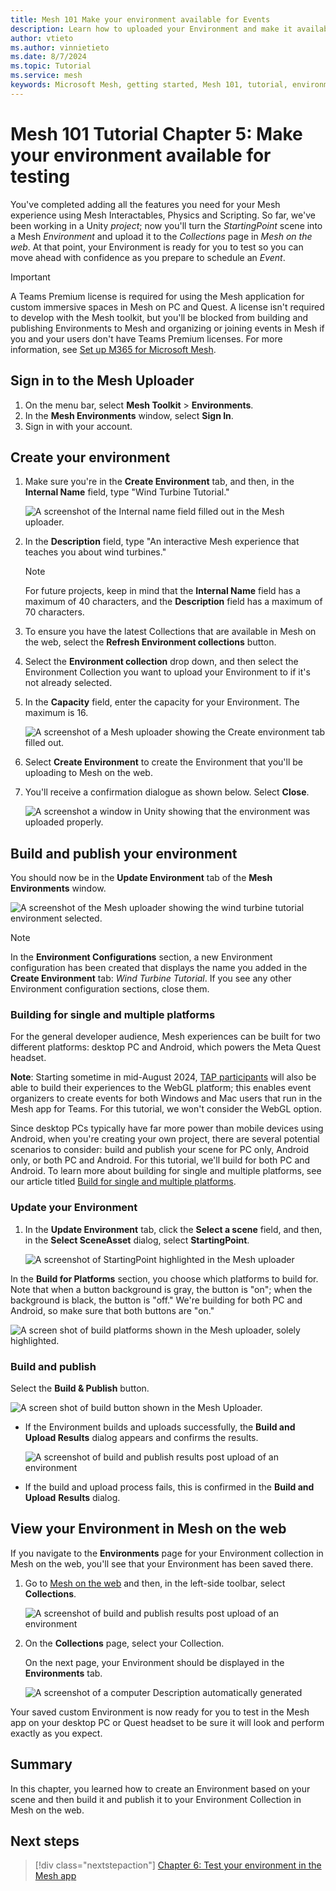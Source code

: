 ```yaml
---
title: Mesh 101 Make your environment available for Events
description: Learn how to uploaded your Environment and make it available for Event.
author: vtieto
ms.author: vinnietieto
ms.date: 8/7/2024
ms.topic: Tutorial
ms.service: mesh
keywords: Microsoft Mesh, getting started, Mesh 101, tutorial, environment, M365, Mesh Portal, uploader, uploading, Mesh on the web
---
```


# Mesh 101 Tutorial Chapter 5: Make your environment available for testing

You've completed adding all the features you need for your Mesh experience using Mesh Interactables, Physics and Scripting. So far, we've been working in a Unity *project*; now you'll turn the *StartingPoint* scene into a Mesh *Environment* and upload it to the *Collections* page in *Mesh on the web*. At that point, your Environment is ready for you to test so you can move ahead with confidence as you prepare to schedule an *Event*.

> [!IMPORTANT]
> A Teams Premium license is required for using the Mesh application for custom immersive spaces in Mesh on PC and Quest. A license isn't required to develop with the Mesh toolkit, but you'll be blocked from building and publishing Environments to Mesh and organizing or joining events in Mesh if you and your users don't have Teams Premium licenses. For more information, see [Set up M365 for Microsoft Mesh](../../../Setup/Content/setup-m365-mesh.md).

## Sign in to the Mesh Uploader

1. On the menu bar, select **Mesh Toolkit** > **Environments**.
1. In the **Mesh Environments** window, select **Sign In**.
1. Sign in with your account.

## Create your environment

1. Make sure you're in the **Create Environment** tab, and then, in
    the **Internal Name** field, type "Wind Turbine Tutorial."

    ![A screenshot of the Internal name field filled out in the Mesh uploader.](../../../media/sample-mesh-101/037-upload-create.png)

2. In the **Description** field, type "An interactive Mesh experience
    that teaches you about wind turbines."

    > [!NOTE]
    > For future projects, keep in mind that the **Internal Name** field has a maximum of 40 characters, and the **Description** field has a maximum of 70 characters.

3. To ensure you have the latest Collections that are available in Mesh on the web, select the **Refresh Environment collections** button.

4. Select the **Environment collection** drop down, and then select the Environment Collection you
    want to upload your Environment to if it's not already selected.

5. In the **Capacity** field, enter the capacity for your Environment.
    The maximum is 16.

    ![A screenshot of a Mesh uploader showing the Create environment tab filled out.](../../../media/sample-mesh-101/038-upload-capacity-logo.png)

6. Select **Create Environment** to create the Environment that you'll be
    uploading to Mesh on the web.

7. You'll receive a confirmation dialogue as shown below. Select
    **Close**.

    ![A screenshot a window in Unity showing that the environment was uploaded properly.](../../../media/sample-mesh-101/039-create-results.png)

## Build and publish your environment

You should now be in the **Update Environment** tab of the **Mesh
Environments** window.

![A screenshot of the Mesh uploader showing the wind turbine tutorial environment selected.](../../../media/sample-mesh-101/040-upload-update-logo.png)

> [!NOTE]
> In the **Environment Configurations** section, a new Environment configuration has been created that displays the name you  added in the **Create Environment** tab: *Wind Turbine Tutorial*. If you see any other Environment configuration sections, close them.

### Building for single and multiple platforms

For the general developer audience, Mesh experiences can be built for two different platforms: desktop PC and Android, which powers the Meta Quest headset. 

**Note**: Starting sometime in mid-August 2024, [TAP participants](../../mesh-tap-participants.md) will also be able to build their experiences to the WebGL platform; this enables event organizers to create events for both Windows and Mac users that run in the Mesh app for Teams. For this tutorial, we won't consider the WebGL option.

Since desktop PCs typically have far more power than mobile devices using Android, when you're creating your own project, there are several potential scenarios to consider: build and publish your scene for PC only, Android only, or both PC and Android. For this tutorial, we'll build for both PC and Android. To learn more about building for single and multiple platforms, see our article titled [Build for single and multiple platforms](../../build-your-basic-environment/build-for-single-and-multiple-platforms.md).

### Update your Environment

1. In the **Update Environment** tab, click the **Select a scene**
    field, and then, in the **Select SceneAsset** dialog, select
    **StartingPoint**.

    ![A screenshot of StartingPoint highlighted in the Mesh uploader](../../../media/sample-mesh-101/456-select-scene-logo.png)

In the **Build for Platforms** section, you choose which platforms to
build for. Note that when a button background is gray, the button is
"on"; when the background is black, the button is "off." We're building
for both PC and Android, so make sure that both buttons are "on."

![A screen shot of build platforms shown in the Mesh uploader, solely highlighted.](../../../media/sample-mesh-101/511-build-for-both-platforms.png)

### Build and publish

Select the **Build & Publish** button.

![A screen shot of build button shown in the Mesh Uploader.](../../../media/sample-mesh-101/512-build-and-publish.png)

- If the Environment builds and uploads successfully, the **Build and Upload Results** dialog appears and confirms the results.

    ![A screenshot of build and publish results post upload of an environment](../../../media/sample-mesh-101/457-build-and-upload-results.png)

- If the build and upload process fails, this is confirmed in the **Build and Upload** **Results** dialog.

## View your Environment in Mesh on the web

If you navigate to the **Environments** page for your Environment collection in Mesh on the web, you'll see that your Environment has been saved there.

1. Go to [Mesh on the web](https://portal.mesh.microsoft.com) and then, in the left-side toolbar, select **Collections**.

    ![A screenshot of build and publish results post upload of an environment](../../../media/sample-mesh-101/513-mesh-on-the-web.png)


1. On the **Collections** page, select your Collection.

    On the next page, your Environment should be displayed in the **Environments** tab.

    ![A screenshot of a computer Description automatically generated](../../../media/sample-mesh-101/458-environment-in-mesh-portal.png)

Your saved custom Environment is now ready for you to test in the Mesh app on your desktop PC or Quest headset to be sure it will look and perform exactly as you expect.

## Summary

In this chapter, you learned how to create an Environment based on your scene and then build it and publish it to your Environment Collection in Mesh on the web.

## Next steps

> [!div class="nextstepaction"]
> [Chapter 6: Test your environment in the Mesh app](./mesh-101-06-test-your-environment.md)
